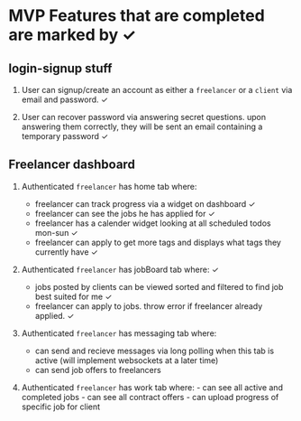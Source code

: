 
# MVP Features that are completed are marked by ✓


## login-signup stuff 
 1. User can signup/create an account as either a `freelancer` or a 
 `client` via email and password. ✓
    
 2. User can recover password via answering secret questions.
  upon answering them correctly, they will be sent an email containing a temporary password ✓
    
## Freelancer dashboard 
 1. Authenticated `freelancer` has home tab where:
    - freelancer can track progress via a widget on dashboard ✓
    - freelancer can see the jobs he has applied for ✓
    - freelancer has a calender widget looking at all scheduled todos mon-sun ✓
    - freelancer can apply to get more tags and displays what tags they currently have ✓

 2. Authenticated `freelancer` has jobBoard tab where: ✓
    - jobs posted by clients can be viewed sorted and filtered to find job best suited for me ✓
    - freelancer can apply to jobs. throw error if freelancer already applied. ✓

  3. Authenticated `freelancer` has messaging tab where: 
     - can send and recieve messages via long polling when this tab is active (will implement websockets at a later time)
     - can send job offers to freelancers

  4. Authenticated `freelancer` has work tab where: 
    - can see all active and completed jobs
    - can see all contract offers
    - can upload progress of specific job for client
    
